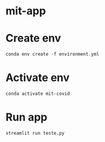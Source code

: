 # mit-app

# Create env
`conda env create -f environment.yml`

# Activate env
`conda activate mit-covid`

# Run app
`streamlit run teste.py`
